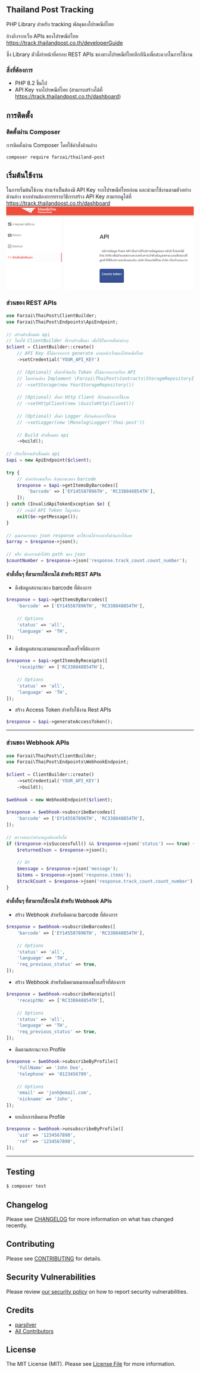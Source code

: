 ## Thailand Post Tracking

PHP Library สำหรับ tracking พัสดุของไปรษณีย์ไทย

อ้างอิงจากเว็บ APIs ของไปรษณีย์ไทย https://track.thailandpost.co.th/developerGuide

ซึ่ง Library ตัวนี้ทำหน้าที่ครอบ REST APIs ของทางไปรษณีย์ไทยอีกทีนึงเพื่อสะดวกในการใช้งาน

### สิ่งที่ต้องการ

- PHP 8.2 ขึ้นไป
- API Key จากไปรษณีย์ไทย (สามารถสร้างได้ที่ https://track.thailandpost.co.th/dashboard)




## การติดตั้ง
### ติดตั้งผ่าน Composer
การติดตั้งผ่าน Composer โดยใช้คำสั่งด้านล่าง
```
composer require farzai/thailand-post
```

## เริ่มต้นใช้งาน
ในการเริ่มต้นใช้งาน ท่านจำเป็นต้องมี API Key จากไปรษณีย์ไทยก่อน และนำมาใช้งานตามตัวอย่างด้านล่าง
หากท่านต้องการทราบวิธีการสร้าง API Key สามารถดูได้ที่ https://track.thailandpost.co.th/dashboard
![Example API Token](assets/screeenshot-dashboard.png)

### ส่วนของ REST APIs

```php
use Farzai\ThaiPost\ClientBuilder;
use Farzai\ThaiPost\Endpoints\ApiEndpoint;

// สร้างตัวเชื่อมต่อ api
// โดยใช้ ClientBuilder ที่เราสร้างขึ้นมา เพื่อใช้ในการตั้งค่าต่างๆ
$client = ClientBuilder::create()
    // API Key ที่ได้มาจากการ generate ผ่านหน้าเว็บของไปรษณีย์ไทย
    ->setCredential('YOUR_API_KEY')

    // (Optional) ตั้งค่าที่จัดเก็บ Token ที่ได้มาจากการเรียก API
    // โดยท่านต้อง Implement \Farzai\ThaiPost\Contracts\StorageRepositoryInterface ให้เรียบร้อย
    // ->setStorage(new YourStorageRepository())

    // (Optional) ตั้งค่า Http Client ที่ท่านต้องการใช้งาน
    // ->setHttpClient(new \GuzzleHttp\Client())

    // (Optional) ตั้งค่า Logger ที่ท่านต้องการใช้งาน
    // ->setLogger(new \Monolog\Logger('thai-post'))

    // Build ตัวเชื่อมต่อ api
    ->build();

// เรียกใช้งานตัวเชื่อมต่อ api
$api = new ApiEndpoint($client);

try {
    // ส่งคำร้องขอเรื่อง ดึงสถานะของ barcode
    $response = $api->getItemsByBarcodes([
        'barcode' => ['EY145587896TH', 'RC338848854TH'],
    ]);
} catch (InvalidApiTokenException $e) {
    // กรณีที่ API Token ไม่ถูกต้อง
    exit($e->getMessage());
}

// คุณสามารถนำ json response มาใช้งานได้จากคำสั่งด้านล่างได้เลย
$array = $response->json();

// หรือ ต้องการเข้าไปยัง path ของ json
$countNumber = $response->json('response.track_count.count_number');

```

#### คำสั่งอื่นๆ ที่สามารถใช้งานได้ สำหรับ REST APIs

+ ดึงข้อมูลสถานะของ barcode ที่ต้องการ
```php
$response = $api->getItemsByBarcodes([
    'barcode' => ['EY145587896TH', 'RC338848854TH'],

    // Options
    'status' => 'all',
    'language' => 'TH',
]);
```

+ ดึงข้อมูลสถานะตามหมายเลขใบเสร็จที่ต้องการ
```php
$response = $api->getItemsByReceipts([
    'receiptNo' => ['RC338848854TH'],

    // Options
    'status' => 'all',
    'language' => 'TH',
]);
```

+ สร้าง Access Token สำหรับใช้งาน Rest APIs
```php
$response = $api->generateAccessToken();
```

---

### ส่วนของ Webhook APIs

```php
use Farzai\ThaiPost\ClientBuilder;
use Farzai\ThaiPost\Endpoints\WebhookEndpoint;

$client = ClientBuilder::create()
    ->setCredential('YOUR_API_KEY')
    ->build();

$webhook = new WebhookEndpoint($client);

$response = $webhook->subscribeBarcodes([
    'barcode' => ['EY145587896TH', 'RC338848854TH'],
]);

// ตรวจสอบว่าทำงานถูกต้องหรือไม่
if ($response->isSuccessfull() && $response->json('status') === true) {
    $returnedJson = $response->json();

    // Or
    $message = $response->json('message');
    $items = $response->json('response.items');
    $trackCount = $response->json('response.track_count.count_number');
}

```

#### คำสั่งอื่นๆ ที่สามารถใช้งานได้ สำหรับ Webhook APIs

+ สร้าง Webhook สำหรับติดตาม barcode ที่ต้องการ
```php
$response = $webhook->subscribeBarcodes([
    'barcode' => ['EY145587896TH', 'RC338848854TH'],

    // Options
    'status' => 'all',
    'language' => 'TH',
    'req_previous_status' => true,
]);
```

+ สร้าง Webhook สำหรับติดตามหมายเลขใบเสร็จที่ต้องการ
```php
$response = $webhook->subscribeReceipts([
    'receiptNo' => ['RC338848854TH'],

    // Options
    'status' => 'all',
    'language' => 'TH',
    'req_previous_status' => true,
]);
```

+ ติดตามสถานะจาก Profile
```php
$response = $webhook->subscribeByProfile([
    'fullName' => 'John Doe',
    'telephone' => '0123456789',

    // Options
    'email' => 'jonh@email.com',
    'nickname' => 'John',
]);
```

+ ยกเลิกการติดตาม Profile
```php
$response = $webhook->unsubscribeByProfile([
    'uid' => '1234567890',
    'ref' => '1234567890',
]);
```

---

## Testing

```bash
$ composer test
```

## Changelog

Please see [CHANGELOG](CHANGELOG.md) for more information on what has changed recently.

## Contributing

Please see [CONTRIBUTING](https://github.com/farzai/.github/blob/main/CONTRIBUTING.md) for details.

## Security Vulnerabilities

Please review [our security policy](../../security/policy) on how to report security vulnerabilities.

## Credits

- [parsilver](https://github.com/parsilver)
- [All Contributors](../../contributors)

## License

The MIT License (MIT). Please see [License File](LICENSE.md) for more information.